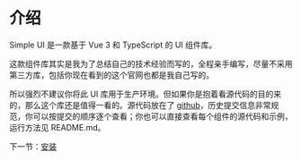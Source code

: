 # 介绍

Simple UI 是一款基于 Vue 3 和 TypeScript 的 UI 组件库。

这款组件库其实是我为了总结自己的技术经验而写的，全程亲手编写，尽量不采用第三方库，包括你现在看到的这个官网也都是我自己写的。

所以强烈不建议你将此 UI 库用于生产环境。但如果你是抱着看源代码的目的来的，那么这个库还是值得一看的。源代码放在了 [github](https://github.com/guozhq/simple-ui)，历史提交信息非常规范，你可以按提交的顺序逐个查看；你也可以直接查看每个组件的源代码和示例，运行方法见 README.md。

下一节：[安装](#/doc/install)